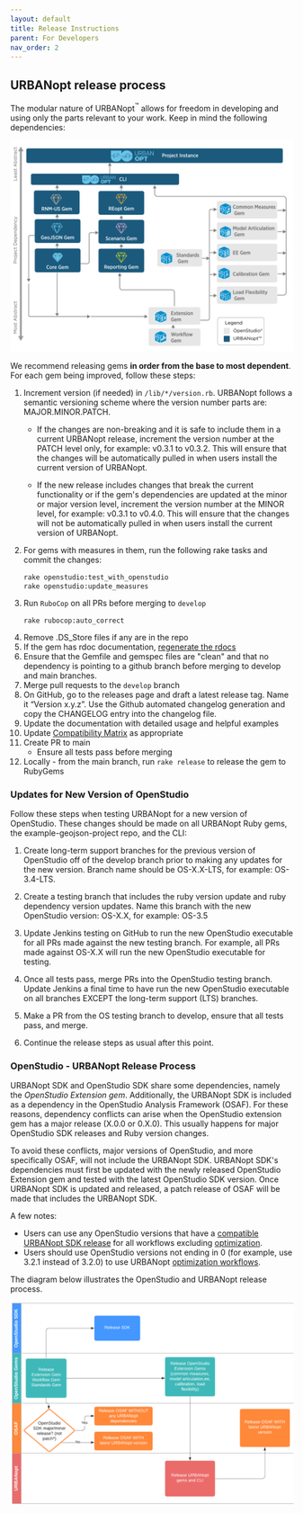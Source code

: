 ```yaml
---
layout: default
title: Release Instructions
parent: For Developers
nav_order: 2
---
```


## URBANopt release process

The modular nature of URBANopt<sup>&trade;</sup> allows for freedom in developing and using only the parts relevant to your work. Keep in mind the following dependencies:

![gem dependency chart](../doc_files/uo_dependency_rank.png)

We recommend releasing gems **in order from the base to most dependent**. For each gem being improved, follow these steps:

1. Increment version (if needed) in `/lib/*/version.rb`. URBANopt follows a semantic versioning scheme where the version number parts are: MAJOR.MINOR.PATCH.
	- If the changes are non-breaking and it is safe to include them in a current URBANopt release, increment the version number at the PATCH level only, for example: v0.3.1 to v0.3.2. This will ensure that the changes will be automatically pulled in when users install the current version of URBANopt.

	- If the new release includes changes that break the current functionality or if the gem's dependencies are updated at the minor or major version level, increment the version number at the MINOR level, for example: v0.3.1 to v0.4.0.  This will ensure that the changes will not be automatically pulled in when users install the current version of URBANopt.
1. For gems with measures in them, run the following rake tasks and commit the changes:
	```
	rake openstudio:test_with_openstudio
	rake openstudio:update_measures
	```
1. Run `RuboCop` on all PRs before merging to `develop`
    ```
	rake rubocop:auto_correct
	```
1. Remove .DS_Store files if any are in the repo
1. If the gem has rdoc documentation, [regenerate the rdocs](../developer_resources/developer_resources.md#generating-rdoc-documentation)
1. Ensure that the Gemfile and gemspec files are "clean" and that no dependency is pointing to a github branch before merging to develop and main branches.
1. Merge pull requests to the `develop` branch
1. On GitHub, go to the releases page and draft a latest release tag. Name it “Version x.y.z”. Use the Github automated changelog generation and copy the CHANGELOG entry into the changelog file.
1. Update the documentation with detailed usage and helpful examples
1. Update [Compatibility Matrix](compatibility_matrix.md) as appropriate
1. Create PR to main
    - Ensure all tests pass before merging
1. Locally - from the main branch, run `rake release` to release the gem to RubyGems

### Updates for New Version of OpenStudio
Follow these steps when testing URBANopt for a new version of OpenStudio. These changes should be made on all URBANopt Ruby gems, the example-geojson-project repo, and the CLI:

1. Create long-term support branches for the previous version of OpenStudio off of the develop branch prior to making any updates for the new version.  Branch name should be OS-X.X-LTS, for example: OS-3.4-LTS.

1. Create a testing branch that includes the ruby version update and ruby dependency version updates. Name this branch with the new OpenStudio version: OS-X.X, for example: OS-3.5

1. Update Jenkins testing on GitHub to run the new OpenStudio executable for all PRs made against the new testing branch.  For example, all PRs made against OS-X.X will run the new OpenStudio executable for testing.

1. Once all tests pass, merge PRs into the OpenStudio testing branch.  Update Jenkins a final time to have run the new OpenStudio executable on all branches EXCEPT the long-term support (LTS) branches.

1. Make a PR from the OS testing branch to develop, ensure that all tests pass, and merge.

1. Continue the release steps as usual after this point.

### OpenStudio - URBANopt Release Process

URBANopt SDK and OpenStudio SDK share some dependencies, namely the *OpenStudio Extension gem*. Additionally, the URBANopt SDK is included as a dependency in the OpenStudio Analysis Framework (OSAF). For these reasons, dependency conflicts can arise when the OpenStudio extension gem has a major release (X.0.0 or 0.X.0). This usually happens for major OpenStudio SDK releases and Ruby version changes.

To avoid these conflicts, major versions of OpenStudio, and more specifically OSAF, will not include the URBANopt SDK. URBANopt SDK's dependencies must first be updated with the newly released OpenStudio Extension gem and tested with the latest OpenStudio SDK version. Once URBANopt SDK is updated and released, a patch release of OSAF will be made that includes the URBANopt SDK.

A few notes:

- Users can use any OpenStudio versions that have a [compatible URBANopt SDK release](compatibility_matrix.md) for all workflows excluding [optimization](../workflows/optimization).
- Users should use OpenStudio versions not ending in 0 (for example, use 3.2.1 instead of 3.2.0) to use URBANopt [optimization workflows](../workflows/optimization).

The diagram below illustrates the OpenStudio and URBANopt release process.

![urbanopt-openstudio-release-process](../doc_files/urbanopt-openstudio-dependency.png)
